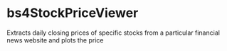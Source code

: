 # bs4StockPriceViewer
Extracts daily closing prices of specific stocks from a particular financial news website and plots the price
